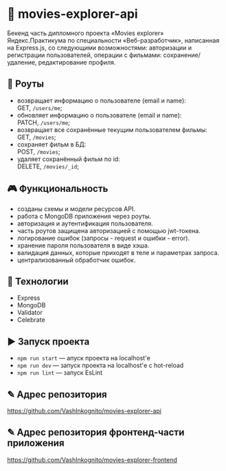 # 🎥 movies-explorer-api

Бекенд часть дипломного проекта «Movies explorer» Яндекс.Практикума по специальности «Веб-разработчик», написанная на Express.js,
со следующими возможностями: авторизации и регистрации пользователей, операции с фильмами: сохранение/удаление, редактирование профиля.

## 🔧 Роуты
- возвращает информацию о пользователе (email и name):  
GET, `/users/me`;
- обновляет информацию о пользователе (email и name):  
PATCH, `/users/me`;
- возвращает все сохранённые текущим пользователем фильмы:  
GET, `/movies`;
- сохраняет фильм в БД:  
POST, `/movies`;
- удаляет сохранённый фильм по id:  
DELETE, `/movies/_id`;

## 🎮 Функциональность

- созданы схемы и модели ресурсов API.
- работа с MongoDB приложения через роуты.
- авторизация и аутентификация пользователя.
- часть роутов защищена авторизацией с помощью jwt-токена.
- логирование ошибок (запросы - request и ошибки - error).
- хранение пароля пользователя в виде хэша.
- валидация данных, которые приходят в теле и параметрах запроса.
- централизованный обработчик ошибок.

## 🔧 Технологии

- Express
- MongoDB
- Validator
- Celebrate

## ▶ Запуск проекта

- `npm run start` — апуск проекта на localhost'е
- `npm run dev` — запуск проекта на localhost'е с hot-reload
- `npm run lint` — запуск EsLint

## ✎ Адрес репозитория

https://github.com/VashInkognito/movies-explorer-api

## ✎ Адрес репозитория фронтенд-части приложения

https://github.com/VashInkognito/movies-explorer-frontend
